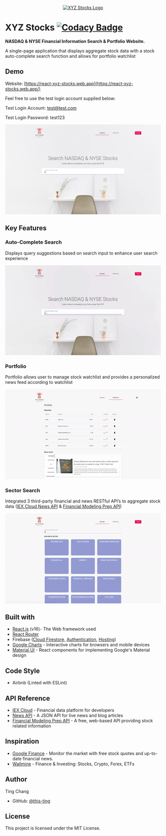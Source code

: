 <p align="center">
<a href="https://react-xyz-stocks.web.app" target="_blank" rel="noopener noreferrer">
<img src="https://react-xyz-stocks.firebaseapp.com/logo/logo_transparent_horizontal.png" alt="XYZ Stocks Logo" height="300px" display="block">
</a>
</p>

# XYZ Stocks [![Codacy Badge](https://api.codacy.com/project/badge/Grade/350d0bf26d3b48a685b9f5eea4eeb8f6)](https://www.codacy.com/manual/this-ting/react-xyz-stocks?utm_source=github.com&utm_medium=referral&utm_content=this-ting/react-xyz-stocks&utm_campaign=Badge_Grade)

**NASDAQ & NYSE Financial Information Search & Portfolio Website.**

A single-page application that displays aggregate stock data with a stock auto-complete search function and allows for portfolio watchlist

## Demo

Website: [https://react-xyz-stocks.web.app](https://react-xyz-stocks.web.app/)

Feel free to use the test login account supplied below:

Test Login Account: test@test.com

Test Login Password: test123

<a href="https://react-xyz-stocks.web.app" target="_blank" rel="noopener noreferrer">
<img src="./readme-imgs/homepage.png" alt="Home Page Screenshot">
</a>

## Key Features

### Auto-Complete Search

Displays query suggestions based on search input to enhance user search experience

<a href="https://react-xyz-stocks.web.app" target="_blank" rel="noopener noreferrer">
<img src="./readme-imgs/auto-complete.gif" alt="Auto-Complete Search Demo">
</a>

### Portfolio

Portfolio allows user to manage stock watchlist and provides a personalized news feed according to watchlist

<a href="https://react-xyz-stocks.web.app" target="_blank" rel="noopener noreferrer">
<img src="./readme-imgs/portfolio.gif" alt="Portfolio Demo">
</a>

### Sector Search

Integrated 3 third-party financial and news RESTful API’s to aggregate stock data ([IEX Cloud](https://iexcloud.io/docs/api/),[News API](https://newsapi.org/docs) & [Financial Modeling Prep API](https://financialmodelingprep.com/developer/docs/))

<a href="https://react-xyz-stocks.web.app" target="_blank" rel="noopener noreferrer">
<img src="./readme-imgs/sector.gif" alt="Sector Search Demo">
</a>

## Built with

- [React.js](https://reactjs.org/) (v16)- The Web framework used
- [React Router](https://reacttraining.com/react-router/web/guides/quick-start)
- Firebase ([Cloud Firestore,](https://firebase.google.com/docs/firestore) [Authentication](https://firebase.google.com/docs/auth), [Hosting](https://firebase.google.com/docs/hosting))
- [Google Charts](https://developers.google.com/chart) - Interactive charts for browsers and mobile devices
- [Material UI](https://material-ui.com/) - React components for implementing Google's Material design

## Code Style

- Airbnb (Linted with ESLint)

## API Reference

- [IEX Cloud](https://iexcloud.io/docs/api/) - Financial data platform for developers
- [News API](https://newsapi.org/docs) - A JSON API for live news and blog articles
- [Financial Modeling Prep API](https://financialmodelingprep.com/developer/docs/) - A free, web-based API providing stock related information

## Inspiration

- [Google Finance](https://www.google.com/finance) - Monitor the market with free stock quotes and up-to-date financial news.
- [Wallmine](https://wallmine.com/) - Finance & Investing: Stocks, Crypto, Forex, ETFs

## Author

Ting Chang

- GitHub: [@this-ting](https://github.com/this-ting)

## License

This project is licensed under the MIT License.
